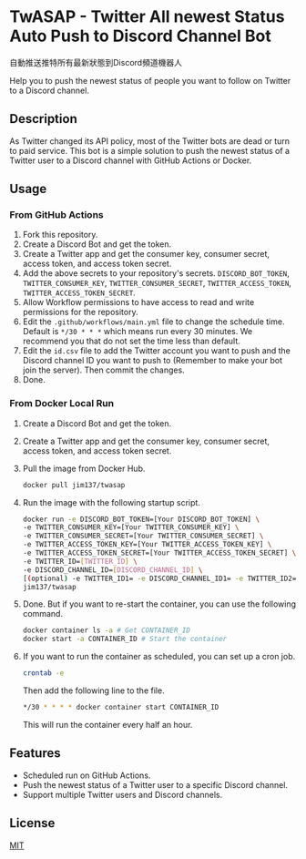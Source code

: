 # TwASAP - Twitter All newest Status Auto Push to Discord Channel Bot

自動推送推特所有最新狀態到Discord頻道機器人

Help you to push the newest status of people you want to follow on Twitter to a Discord channel.

## Description

As Twitter changed its API policy, most of the Twitter bots are dead or turn to paid service. This bot is a simple solution to push the newest status of a Twitter user to a Discord channel with GitHub Actions or Docker.

## Usage

### From GitHub Actions

1. Fork this repository.
2. Create a Discord Bot and get the token.
3. Create a Twitter app and get the consumer key, consumer secret, access token, and access token secret.
4. Add the above secrets to your repository's secrets. `DISCORD_BOT_TOKEN`, `TWITTER_CONSUMER_KEY`, `TWITTER_CONSUMER_SECRET`, `TWITTER_ACCESS_TOKEN`, `TWITTER_ACCESS_TOKEN_SECRET`.
5. Allow Workflow permissions to have access to read and write permissions for the repository.
6. Edit the `.github/workflows/main.yml` file to change the schedule time. Default is `*/30 * * *` which means run every 30 minutes. We recommend you that do not set the time less than default.
7. Edit the `id.csv` file to add the Twitter account you want to push and the Discord channel ID you want to push to (Remember to make your bot join the server). Then commit the changes.
8. Done.

### From Docker Local Run

1. Create a Discord Bot and get the token.
2. Create a Twitter app and get the consumer key, consumer secret, access token, and access token secret.
3. Pull the image from Docker Hub.

    ```bash
    docker pull jim137/twasap
    ```
4. Run the image with the following startup script.

    ```bash
    docker run -e DISCORD_BOT_TOKEN=[Your DISCORD_BOT_TOKEN] \
    -e TWITTER_CONSUMER_KEY=[Your TWITTER_CONSUMER_KEY] \
    -e TWITTER_CONSUMER_SECRET=[Your TWITTER_CONSUMER_SECRET] \
    -e TWITTER_ACCESS_TOKEN_KEY=[Your TWITTER_ACCESS_TOKEN_KEY] \
    -e TWITTER_ACCESS_TOKEN_SECRET=[Your TWITTER_ACCESS_TOKEN_SECRET] \
    -e TWITTER_ID=[TWITTER_ID] \
    -e DISCORD_CHANNEL_ID=[DISCORD_CHANNEL_ID] \
    [(optional) -e TWITTER_ID1= -e DISCORD_CHANNEL_ID1= -e TWITTER_ID2= -e DISCORD_CHANNEL_ID2= \ ]
    jim137/twasap
    ```
5. Done. But if you want to re-start the container, you can use the following command.

    ```bash
    docker container ls -a # Get CONTAINER_ID
    docker start -a CONTAINER_ID # Start the container
    ```
6. If you want to run the container as scheduled, you can set up a cron job.
    
    ```bash
    crontab -e
    ```
    
    Then add the following line to the file.

    ```bash
    */30 * * * * docker container start CONTAINER_ID
    ```

    This will run the container every half an hour.

## Features

* Scheduled run on GitHub Actions.
* Push the newest status of a Twitter user to a specific Discord channel.
* Support multiple Twitter users and Discord channels.

## License

[MIT](LICENSE)
